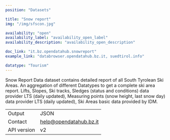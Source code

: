 ```yaml
---
position: "Datasets"

title: "Snow report"
img: "/img/sfscon.jpg"

availability: "open"
availability_label: "availability_open_label"
availability_description: "availability_open_description"

doc_link: "it.bz.opendatahub.snowreport"
example_link: "databrowser.opendatahub.bz.it, suedtirol.info"

datatype: "Tourism"
---
```


Snow Report Data dataset contains detailed report of all South Tyrolean Ski Areas.
An aggregation of different Datatypes to get a complete ski area report. Lifts, Slopes, Ski tracks, Sledges (status and conditions) data provider LTS (daily updated), Measuring points (snow height, last snow day) data provider LTS (daily updated), Ski Areas basic data provided by IDM.

|             |                        |
| :---------- | ---------------------- |
| Output      | JSON                   |
| Contact     | help@opendatahub.bz.it |
| API version | v2                     |
